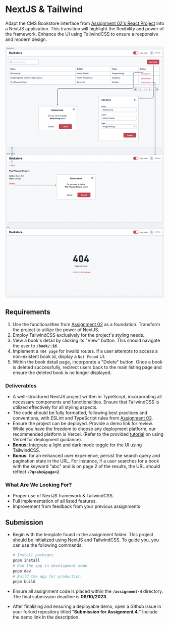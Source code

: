# NextJS & Tailwind

Adapt the CMS Bookstore interface from
[Assignment 02's React Project](../assignment-2/) into a NextJS application.
This transition will highlight the flexibility and power of the framework.
Enhance the UI using TailwindCSS to ensure a responsive and modern design.

<p align="center">
  <img src="../assets/bookstore-next.png">
</p>

## Requirements

1. Use the functionalities from [Assignment 02](../assignment-2/) as a
   foundation. Transform the project to utilize the power of NextJS.
2. Employ TailwindCSS exclusively for the project's styling needs.
3. View a book's detail by clicking its "View" button. This should navigate the
   user to **`/book/:id`**.
4. Implement a `404 page` for invalid routes. If a user attempts to access a
   non-existent book id, display a `Not Found` UI.
5. Within the book detail page, incorporate a "Delete" button. Once a book is
   deleted successfully, redirect users back to the main listing page and ensure
   the deleted book is no longer displayed.

### Deliverables

- A well-structured NextJS project written in TypeScript, incorporating all
  necessary components and functionalities. Ensure that TailwindCSS is utilized
  effectively for all styling aspects.
- The code should be fully formatted, following best practices and conventions,
  with ESLint and TypeScript rules from [Assignment 03](../assignment-3/).
- Ensure the project can be deployed. Provide a demo link for review. While you
  have the freedom to choose any deployment platform, our recommended platform
  is Vercel. (Refer to the provided
  [tutorial](https://www.notion.so/Steps-to-Deploy-Your-Assignments-Using-Vercel-cff73a5fe1024e47a4f512bbb7f93c19?pvs=21)
  on using Vercel for deployment guidance).
- **Bonus:** Integrate a light and dark mode toggle for the UI using
  TailwindCSS.
- **Bonus**: for an enhanced user experience, persist the search query and
  pagination state in the URL. For instance, if a user searches for a book with
  the keyword "abc" and is on page 2 of the results, the URL should reflect
  **`/?q=abc&page=2`**.

### What Are We Looking For?

- Proper use of NextJS framework & TailwindCSS.
- Full implementation of all listed features.
- Improvement from feedback from your previous assignments

## Submission

- Begin with the template found in the assignment folder. This project should be
  initialized using NextJS and TailwindCSS. To guide you, you can use the
  following commands:

  ```bash
  # Install packages
  pnpm install
  # Run the app in development mode
  pnpm dev
  # Build the app for production
  pnpm build
  ```

- Ensure all assignment code is placed within the **`/assignment-4`** directory.
  The final submission deadline is **06/10/2023**.
- After finalizing and ensuring a deployable demo, open a Github issue in your
  forked repository titled "**Submission for Assignment 4.**" Include the demo
  link in the description.
